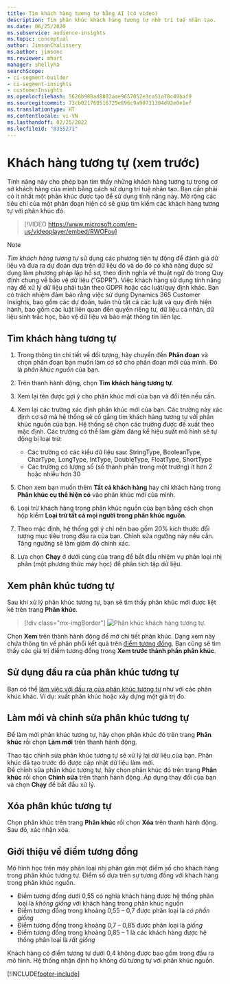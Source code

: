```yaml
---
title: Tìm khách hàng tương tự bằng AI (có video)
description: Tìm phân khúc khách hàng tương tự nhờ trí tuệ nhân tạo.
ms.date: 06/25/2020
ms.subservice: audience-insights
ms.topic: conceptual
author: JimsonChalissery
ms.author: jimsonc
ms.reviewer: mhart
manager: shellyha
searchScope:
- ci-segment-builder
- ci-segment-insights
- customerInsights
ms.openlocfilehash: 5626b980ad8802aae9657052e3ca51a70c49baf9
ms.sourcegitcommit: 73cb021760516729e696c9a90731304d92e0e1ef
ms.translationtype: HT
ms.contentlocale: vi-VN
ms.lasthandoff: 02/25/2022
ms.locfileid: "8355271"
---
```

# <a name="similar-customers-preview"></a>Khách hàng tương tự (xem trước)

Tính năng này cho phép bạn tìm thấy những khách hàng tương tự trong cơ sở khách hàng của mình bằng cách sử dụng trí tuệ nhân tạo. Bạn cần phải có ít nhất một phân khúc được tạo để sử dụng tính năng này. Mở rộng các tiêu chí của một phân đoạn hiện có sẽ giúp tìm kiếm các khách hàng tương tự với phân khúc đó.

> [!VIDEO https://www.microsoft.com/en-us/videoplayer/embed/RWOFou]

> [!NOTE]
> *Tìm khách hàng tương tự* sử dụng các phương tiện tự động để đánh giá dữ liệu và đưa ra dự đoán dựa trên dữ liệu đó và do đó có khả năng được sử dụng làm phương pháp lập hồ sơ, theo định nghĩa về thuật ngữ đó trong Quy định chung về bảo vệ dữ liệu ("GDPR"). Việc khách hàng sử dụng tính năng này để xử lý dữ liệu phải tuân theo GDPR hoặc các luật/quy định khác. Bạn có trách nhiệm đảm bảo rằng việc sử dụng Dynamics 365 Customer Insights, bao gồm các dự đoán, tuân thủ tất cả các luật và quy định hiện hành, bao gồm các luật liên quan đến quyền riêng tư, dữ liệu cá nhân, dữ liệu sinh trắc học, bảo vệ dữ liệu và bảo mật thông tin liên lạc.

## <a name="finding-similar-customers"></a>Tìm khách hàng tương tự

1. Trong thông tin chi tiết về đối tượng, hãy chuyển đến **Phân đoạn** và chọn phân đoạn bạn muốn làm cơ sở cho phân đoạn mới của mình. Đó là *phân khúc nguồn* của bạn.

1. Trên thanh hành động, chọn **Tìm khách hàng tương tự**.

1. Xem lại tên được gợi ý cho phân khúc mới của bạn và đổi tên nếu cần.

1. Xem lại các trường xác định phân khúc mới của bạn. Các trường này xác định cơ sở mà hệ thống sẽ cố gắng tìm khách hàng tương tự với phân khúc nguồn của bạn. Hệ thống sẽ chọn các trường được đề xuất theo mặc định.
  Các trường có thể làm giảm đáng kể hiệu suất mô hình sẽ tự động bị loại trừ:
  
   - Các trường có các kiểu dữ liệu sau: StringType, BooleanType, CharType, LongType, IntType, DoubleType, FloatType, ShortType
   - Các trường có lượng số (số thành phần trong một trường) ít hơn 2 hoặc nhiều hơn 30

1. Chọn xem bạn muốn thêm **Tất cả khách hàng** hay chỉ khách hàng trong **Phân khúc cụ thể hiện có** vào phân khúc mới của mình.

1. Loại trừ khách hàng trong phân khúc nguồn của bạn bằng cách chọn hộp kiểm **Loại trừ tất cả mọi người trong phân khúc nguồn**.

1. Theo mặc định, hệ thống gợi ý chỉ nên bao gồm 20% kích thước đối tượng mục tiêu trong đầu ra của bạn. Chỉnh sửa ngưỡng này nếu cần. Tăng ngưỡng sẽ làm giảm độ chính xác.

1. Lựa chọn **Chạy** ở dưới cùng của trang để bắt đầu nhiệm vụ phân loại nhị phân (một phương thức máy học) để phân tích tập dữ liệu.

## <a name="view-the-similar-segment"></a>Xem phân khúc tương tự

Sau khi xử lý phân khúc tương tự, bạn sẽ tìm thấy phân khúc mới được liệt kê trên trang **Phân khúc**.

> [!div class="mx-imgBorder"]
> ![Phân khúc khách hàng tương tự.](media/expanded-segment.png "Phân khúc khách hàng tương tự")

Chọn **Xem** trên thành hành động để mở chi tiết phân khúc. Dạng xem này chứa thông tin về phân phối kết quả trên [điểm tương đồng](#about-similarity-scores). Bạn cũng sẽ tìm thấy các giá trị điểm tương đồng trong **Xem trước thành phần phân khúc**.

## <a name="use-the-output-of-a-similar-segment"></a>Sử dụng đầu ra của phân khúc tương tự

Bạn có thể [làm việc với đầu ra của phân khúc tương tự](segments.md) như với các phân khúc khác. Ví dụ: xuất phân khúc hoặc xây dựng một giá trị đo.

## <a name="refresh-and-edit-a-similar-segment"></a>Làm mới và chỉnh sửa phân khúc tương tự

Để làm mới phân khúc tương tự, hãy chọn phân khúc đó trên trang **Phân khúc** rồi chọn **Làm mới** trên thanh hành động.

Thao tác chỉnh sửa phân khúc tương tự sẽ xử lý lại dữ liệu của bạn. Phân khúc đã tạo trước đó được cập nhật dữ liệu làm mới.    
Để chỉnh sửa phân khúc tương tự, hãy chọn phân khúc đó trên trang **Phân khúc** rồi chọn **Chỉnh sửa** trên thanh hành động. Áp dụng thay đổi của bạn và chọn **Chạy** để bắt đầu xử lý.

## <a name="delete-a-similar-segment"></a>Xóa phân khúc tương tự

Chọn phân khúc trên trang **Phân khúc** rồi chọn **Xóa** trên thanh hành động. Sau đó, xác nhận xóa.

## <a name="about-similarity-scores"></a>Giới thiệu về điểm tương đồng

Mô hình học trên máy phân loại nhị phân gán một điểm số cho khách hàng trong phân khúc tương tự. Điểm số dựa trên sự tương đồng với khách hàng trong phân khúc nguồn.

- Điểm tương đồng dưới 0,55 có nghĩa khách hàng được hệ thống phân loại là *không giống* với khách hàng trong phân khúc nguồn
- Điểm tương đồng trong khoảng 0,55 – 0,7 được phân loại là *có phần giống*
- Điểm tương đồng trong khoảng 0,7 – 0,85 được phân loại là *giống*
- Điểm tương đồng trong khoảng 0,85 – 1 là các khách hàng được hệ thống phân loại là *rất giống*

Khách hàng có điểm tương tự dưới 0,4 không được bao gồm trong đầu ra mô hình. Hệ thống nhận định họ không đủ tương tự với phân khúc nguồn.


[!INCLUDE[footer-include](../includes/footer-banner.md)]